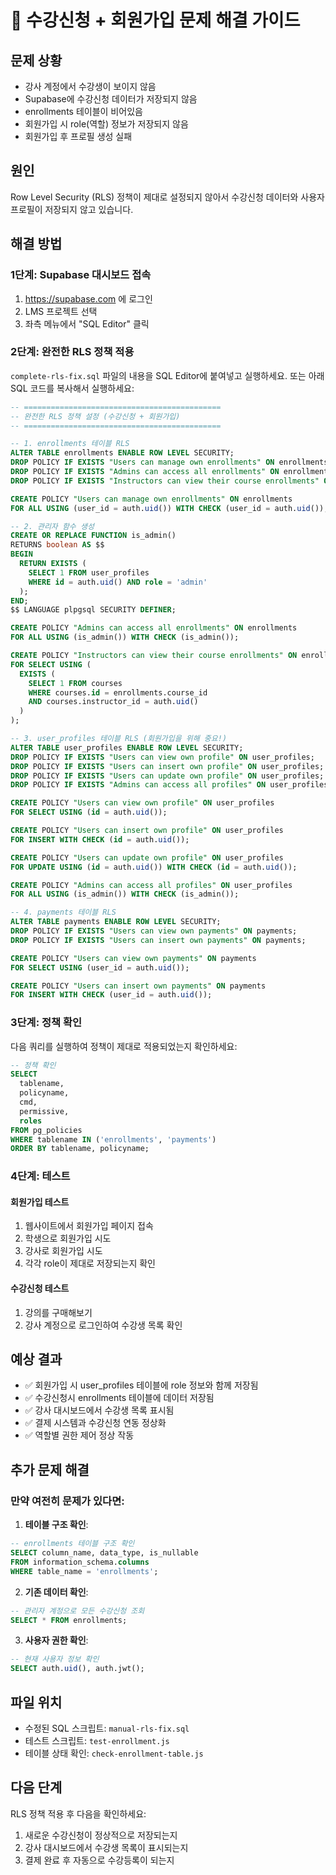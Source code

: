 # 🔧 수강신청 + 회원가입 문제 해결 가이드

## 문제 상황
- 강사 계정에서 수강생이 보이지 않음
- Supabase에 수강신청 데이터가 저장되지 않음
- enrollments 테이블이 비어있음
- 회원가입 시 role(역할) 정보가 저장되지 않음
- 회원가입 후 프로필 생성 실패

## 원인
Row Level Security (RLS) 정책이 제대로 설정되지 않아서 수강신청 데이터와 사용자 프로필이 저장되지 않고 있습니다.

## 해결 방법

### 1단계: Supabase 대시보드 접속
1. https://supabase.com 에 로그인
2. LMS 프로젝트 선택
3. 좌측 메뉴에서 "SQL Editor" 클릭

### 2단계: 완전한 RLS 정책 적용
`complete-rls-fix.sql` 파일의 내용을 SQL Editor에 붙여넣고 실행하세요. 또는 아래 SQL 코드를 복사해서 실행하세요:

```sql
-- ============================================
-- 완전한 RLS 정책 설정 (수강신청 + 회원가입)
-- ============================================

-- 1. enrollments 테이블 RLS
ALTER TABLE enrollments ENABLE ROW LEVEL SECURITY;
DROP POLICY IF EXISTS "Users can manage own enrollments" ON enrollments;
DROP POLICY IF EXISTS "Admins can access all enrollments" ON enrollments;
DROP POLICY IF EXISTS "Instructors can view their course enrollments" ON enrollments;

CREATE POLICY "Users can manage own enrollments" ON enrollments
FOR ALL USING (user_id = auth.uid()) WITH CHECK (user_id = auth.uid());

-- 2. 관리자 함수 생성
CREATE OR REPLACE FUNCTION is_admin()
RETURNS boolean AS $$
BEGIN
  RETURN EXISTS (
    SELECT 1 FROM user_profiles 
    WHERE id = auth.uid() AND role = 'admin'
  );
END;
$$ LANGUAGE plpgsql SECURITY DEFINER;

CREATE POLICY "Admins can access all enrollments" ON enrollments
FOR ALL USING (is_admin()) WITH CHECK (is_admin());

CREATE POLICY "Instructors can view their course enrollments" ON enrollments
FOR SELECT USING (
  EXISTS (
    SELECT 1 FROM courses 
    WHERE courses.id = enrollments.course_id 
    AND courses.instructor_id = auth.uid()
  )
);

-- 3. user_profiles 테이블 RLS (회원가입을 위해 중요!)
ALTER TABLE user_profiles ENABLE ROW LEVEL SECURITY;
DROP POLICY IF EXISTS "Users can view own profile" ON user_profiles;
DROP POLICY IF EXISTS "Users can insert own profile" ON user_profiles;
DROP POLICY IF EXISTS "Users can update own profile" ON user_profiles;
DROP POLICY IF EXISTS "Admins can access all profiles" ON user_profiles;

CREATE POLICY "Users can view own profile" ON user_profiles
FOR SELECT USING (id = auth.uid());

CREATE POLICY "Users can insert own profile" ON user_profiles
FOR INSERT WITH CHECK (id = auth.uid());

CREATE POLICY "Users can update own profile" ON user_profiles
FOR UPDATE USING (id = auth.uid()) WITH CHECK (id = auth.uid());

CREATE POLICY "Admins can access all profiles" ON user_profiles
FOR ALL USING (is_admin()) WITH CHECK (is_admin());

-- 4. payments 테이블 RLS
ALTER TABLE payments ENABLE ROW LEVEL SECURITY;
DROP POLICY IF EXISTS "Users can view own payments" ON payments;
DROP POLICY IF EXISTS "Users can insert own payments" ON payments;

CREATE POLICY "Users can view own payments" ON payments
FOR SELECT USING (user_id = auth.uid());

CREATE POLICY "Users can insert own payments" ON payments
FOR INSERT WITH CHECK (user_id = auth.uid());
```

### 3단계: 정책 확인
다음 쿼리를 실행하여 정책이 제대로 적용되었는지 확인하세요:

```sql
-- 정책 확인
SELECT 
  tablename,
  policyname,
  cmd,
  permissive,
  roles
FROM pg_policies 
WHERE tablename IN ('enrollments', 'payments')
ORDER BY tablename, policyname;
```

### 4단계: 테스트

#### 회원가입 테스트
1. 웹사이트에서 회원가입 페이지 접속
2. 학생으로 회원가입 시도
3. 강사로 회원가입 시도
4. 각각 role이 제대로 저장되는지 확인

#### 수강신청 테스트
1. 강의를 구매해보기
2. 강사 계정으로 로그인하여 수강생 목록 확인

## 예상 결과
- ✅ 회원가입 시 user_profiles 테이블에 role 정보와 함께 저장됨
- ✅ 수강신청시 enrollments 테이블에 데이터 저장됨
- ✅ 강사 대시보드에서 수강생 목록 표시됨
- ✅ 결제 시스템과 수강신청 연동 정상화
- ✅ 역할별 권한 제어 정상 작동

## 추가 문제 해결

### 만약 여전히 문제가 있다면:

1. **테이블 구조 확인**:
```sql
-- enrollments 테이블 구조 확인
SELECT column_name, data_type, is_nullable 
FROM information_schema.columns 
WHERE table_name = 'enrollments';
```

2. **기존 데이터 확인**:
```sql
-- 관리자 계정으로 모든 수강신청 조회
SELECT * FROM enrollments;
```

3. **사용자 권한 확인**:
```sql
-- 현재 사용자 정보 확인
SELECT auth.uid(), auth.jwt();
```

## 파일 위치
- 수정된 SQL 스크립트: `manual-rls-fix.sql`
- 테스트 스크립트: `test-enrollment.js`
- 테이블 상태 확인: `check-enrollment-table.js`

## 다음 단계
RLS 정책 적용 후 다음을 확인하세요:
1. 새로운 수강신청이 정상적으로 저장되는지
2. 강사 대시보드에서 수강생 목록이 표시되는지
3. 결제 완료 후 자동으로 수강등록이 되는지